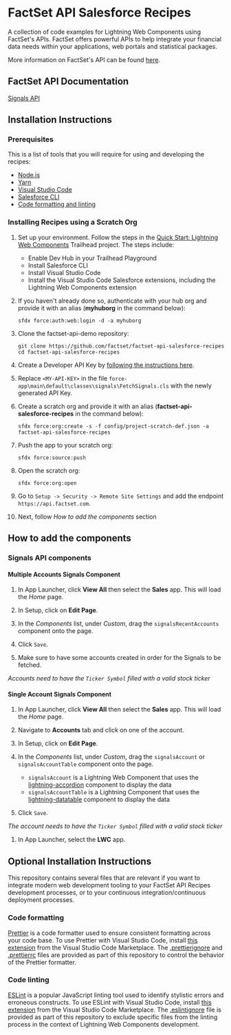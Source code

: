 # FactSet API Salesforce Recipes

A collection of code examples for Lightning Web Components using FactSet's APIs. FactSet offers powerful APIs to help integrate your financial data needs within your applications, web portals and statistical packages.

More information on FactSet's API can be found [here](https://developer.factset.com/).

## FactSet API Documentation

[Signals API](https://developer.factset.com/api-catalog/signals-api)

## Installation Instructions

### Prerequisites

This is a list of tools that you will require for using and developing the recipes:

- [Node.js](https://nodejs.org/en/)
- [Yarn](https://classic.yarnpkg.com/en/)
- [Visual Studio Code](https://code.visualstudio.com/)
- [Salesforce CLI](https://developer.salesforce.com/tools/sfdxcli)
- [Code formatting and linting](#Optional-Installation-Instructions)

### Installing Recipes using a Scratch Org

1. Set up your environment. Follow the steps in the [Quick Start: Lightning Web Components](https://trailhead.salesforce.com/content/learn/projects/quick-start-lightning-web-components/) Trailhead project. The steps include:

    - Enable Dev Hub in your Trailhead Playground
    - Install Salesforce CLI
    - Install Visual Studio Code
    - Install the Visual Studio Code Salesforce extensions, including the Lightning Web Components extension

1. If you haven't already done so, authenticate with your hub org and provide it with an alias (**myhuborg** in the command below):

    ```
    sfdx force:auth:web:login -d -a myhuborg
    ```

1. Clone the factset-api-demo repository:

    ```
    git clone https://github.com/factset/factset-api-salesforce-recipes
    cd factset-api-salesforce-recipes
    ```

1. Create a Developer API Key by [following the instructions here](https://developer.factset.com/authentication).

1. Replace `<MY-API-KEY>` in the file `force-app\main\default\classes\signals\FetchSignals.cls` with the newly generated API Key.

1. Create a scratch org and provide it with an alias (**factset-api-salesforce-recipes** in the command below):

    ```
    sfdx force:org:create -s -f config/project-scratch-def.json -a factset-api-salesforce-recipes
    ```

1. Push the app to your scratch org:

    ```
    sfdx force:source:push
    ```

1. Open the scratch org:

    ```
    sfdx force:org:open
    ```

1. Go to `Setup -> Security -> Remote Site Settings` and add the endpoint `https://api.factset.com`.

1. Next, follow *How to add the components* section

## How to add the components 

### **Signals API components**

#### Multiple Accounts Signals Component

1. In App Launcher, click **View All** then select the **Sales** app. This will load the *Home* page.

1. In Setup, click on **Edit Page**.

1. In the *Components* list, under *Custom*, drag the `signalsRecentAccounts` component onto the page.

1. Click `Save`.

1. Make sure to have some accounts created in order for the Signals to be fetched. 

*Accounts need to have the `Ticker Symbol` filled with a valid stock ticker*

#### Single Account Signals Component

1. In App Launcher, click **View All** then select the **Sales** app. This will load the *Home* page.

1. Navigate to **Accounts** tab and click on one of the account. 

1. In Setup, click on **Edit Page**.

1. In the *Components* list, under *Custom*, drag the `signalsAccount` or `signalsAccountTable` component onto the page.
    * `signalsAccount` is a Lightning Web Component that uses the [lightning-accordion](https://developer.salesforce.com/docs/component-library/bundle/lightning-accordion/example) component to display the data
    * `signalsAccountTable` is a Lightning Component that uses the [lightning-datatable](https://developer.salesforce.com/docs/component-library/bundle/lightning:datatable/example) component to display the data

1. Click `Save`.

*The account needs to have the `Ticker Symbol` filled with a valid stock ticker*


1. In App Launcher, select the **LWC** app.

## Optional Installation Instructions

This repository contains several files that are relevant if you want to integrate modern web development tooling to your FactSet API Recipes development processes, or to your continuous integration/continuous deployment processes.

### Code formatting

[Prettier](https://prettier.io/) is a code formatter used to ensure consistent formatting across your code base. To use Prettier with Visual Studio Code, install [this extension](https://marketplace.visualstudio.com/items?itemName=esbenp.prettier-vscode) from the Visual Studio Code Marketplace. The [.prettierignore](/.prettierignore) and [.prettierrc](/.prettierrc) files are provided as part of this repository to control the behavior of the Prettier formatter.

### Code linting

[ESLint](https://eslint.org/) is a popular JavaScript linting tool used to identify stylistic errors and erroneous constructs. To use ESLint with Visual Studio Code, install [this extension](https://marketplace.visualstudio.com/items?itemName=salesforce.salesforcedx-vscode-lwc) from the Visual Studio Code Marketplace. The [.eslintignore](/.eslintignore) file is provided as part of this repository to exclude specific files from the linting process in the context of Lightning Web Components development.
